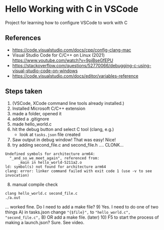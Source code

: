 # Hello Working with C in VSCode

Project for learning how to configure VSCode to work with C


## References 

- https://code.visualstudio.com/docs/cpp/config-clang-mac
- Visual Studio Code for C/C++ on Linux (2021) https://www.youtube.com/watch?v=9pjBseGfEPU
- https://stackoverflow.com/questions/52770066/debugging-c-using-visual-studio-code-on-windows 
- https://code.visualstudio.com/docs/editor/variables-reference



## Steps taken

1) (VSCode, XCode command line tools already installed.)
2) Installed Microsoft C/C++ extension 
3) made a folder, opened it
4) added a .gitignore
4) made hello_world.c
5) hit the debug button and select C tool (clang, e.g.)
    - look at `tasks.json` file created
6) Saw output in debug window! That was easy! Nice! 
7) try adding second_file.c and second_file.h
.... CLONK... 
```
Undefined symbols for architecture arm64:
  "_and_so_we_meet_again", referenced from:
      _main in hello_world-5211a2.o
ld: symbol(s) not found for architecture arm64
clang: error: linker command failed with exit code 1 (use -v to see invocation)
```
8) manual compile check
```
clang hello_world.c second_file.c
./a.out
```
... worked fine. Do I need to add a make file? 
9) Yes. I need to do one of two things
    A) in tasks.json change `"{$file}",` to `"hello_world.c", "second_file.c",` 
    B) OR add a make file. (later)
10) F5 to start the process of making a launch.json? Sure. See video. 
